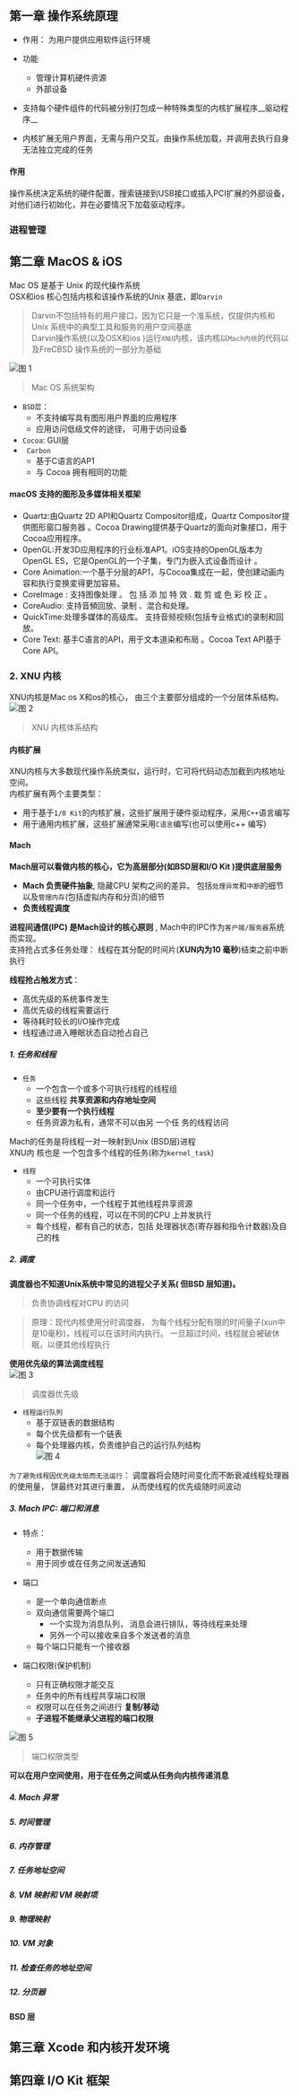 ## 第一章 操作系统原理  
* 作用： 为用户提供应用软件运行环境  
* 功能
	* 管理计算机硬件资源  
	* 外部设备   

* 支持每个硬件组件的代码被分别打包成一种特殊类型的内核扩展程序__驱动程序__  
* 内核扩展无用户界面，无需与用户交互。由操作系统加载，并调用去执行自身无法独立完成的任务   


#### 作用  
操作系统决定系统的硬件配置，搜索链接到USB接口或插入PCI扩展的外部设备， 对他们进行初始化，并在必要情况下加载驱动程序。   

### 进程管理  












## 第二章  MacOS & iOS 
Mac OS 是基于 Unix 的现代操作系统   
OSX和ios 核心包括内核和该操作系统的Unix 基底，即`Darvin`   
> Darvin不包括特有的用户接口，因为它只是一个准系统，仅提供内核和Unix 系统中的典型工具和服务的用户空间基底   
Darvin操作系统(以及OSX和ios )运行`XNU`内核，该内核以`Mach内核`的代码以及FreCBSD 操作系统的一部分为基础   

![图 1](image/1692880853073-d274b627dfa8763a3962abf1ec95b2330ffe6613ab3a4459895bd981a00e7d7a.png)  
> Mac OS 系统架构  
* `BSD层`： 
	* 不支持编写具有图形用户界面的应用程序  
	* 应用访问低级文件的途径， 可用于访问设备  
* `Cocoa`:
	GUI层 
* ` Carbon`  
	*  基于C语言的AP1  
	* 与 Cocoa 拥有相同的功能  

#### macOS 支持的图形及多媒体相关框架  
* Quartz:由Quartz 2D API和Quartz Compositor组成，Quartz Compositor提供图形窗口服务器 。Cocoa Drawing提供基于Quartz的面向对象接口，用于Cocoa应用程序。
* 0penGL:开发3D应用程序的行业标准AP1。iOS支持的OpenGL版本为OpenGL ES，它是OpenGL的一个子集，专门为嵌入式设备而设计 。
* Core Animation:一个基于分层的AP1，与Cocoa集成在一起，使创建动画内容和执行变换変得更加容易。
* CoreImage : 支持图像处理 。 包 括 添 加 特 效 . 栽 剪 或 色 彩 校 正 。  
* CoreAudio: 支持音頻回放、录制 、混合和处理。  
* QuickTime:处理多媒体的高级库。 支持音频视频(包括专业格式)的录制和回放。
* Core Text: 基手C语言的API，用于文本道染和布局 。Cocoa Text API基于Core API。




### 2. XNU 内核  
XNU内核是Mac os X和os的核心， 由三个主要部分组成的一个分层体系结构。 
![图 2](image/1692881743168-684dc0ad2c67c7bbe39a4f7804f6b16301bb674c672365b436a136f6f91a27f7.png)  
> XNU 内核体系结构 

#### 内核扩展 
XNU内核与大多数现代操作系统类似，运行时，它可将代码动态加截到内核地址空间。  
内核扩展有两个主要类型： 
* 用于基于`1/0 Kit`的内核扩展，这些扩展用于硬件驱动程序，采用`C++`语言编写
* 用于通用内核扩展，这些扩展通常采用`C语言`编写(也可以使用c++ 编写)


#### Mach 
__Mach层可以看做内核的核心，它为高层部分(如BSD层和I/O Kit )提供底层服务__  
* __Mach 负责硬件抽象__, 隐藏CPU 架构之间的差异。 包括`处理异常`和`中断`的细节以及`管理内存`(包括虚拟内存和分页)的细节 
* __负责线程调度__

__进程间通信(IPC) 是Mach设计的核心原则__ , Mach中的IPC作为`客户端/服务器`系统而实现。  
支持抢占式多任务处理： 线程在其分配的时间片(__XUN内为10 毫秒__)结束之前中断执行  

__线程抢占触发方式__： 
* 高优先级的系统事件发生  
* 高优先级的线程需要运行 
* 等待耗时较长的I/O操作完成  
* 线程通过进入睡眠状态自动抢占自己   



##### 1. 任务和线程  
* `任务` 
	* 一个包含一个或多个可执行线程的线程组 
	* 这些线程 __共享资源和内存地址空间__  
	* __至少要有一个执行线程__
	* 任务资源为私有，通常不可以由另 一个任 务的线程访问  

Mach的任务是将线程一对一映射到Unix (BSD层)进程   
XNU内 核也是 一个包含多个线程的任务(称为`kernel_task`)   


* `线程`  
	* 一个可执行实体 
	* 由CPU进行调度和运行
	* 同一个任务中，一个线程于其他线程共享资源   
	* 同一个任务的线程，可以在不同的CPU 上并发执行  
	* 每个线程，都有自己的状态，包括 处理器状态(寄存器和指令计数器)及自己的栈   





##### 2. 调度   
__调度器也不知道Unix系统中常见的进程父子关系( 但BSD 层知道)。__
> 负责协调线程对CPU 的访问   

> 原理：现代内核使用分时调度器， 为每个线程分配有限的时间量子(xun中是10毫秒)，线程可以在该时间内执行。 一旦超过时间，线程就会被破休眠，以便其他线程执行   

__使用优先级的算法调度线程__  
![图 3](image/1692883212039-43cead0b116a440cfdf9f43f9a2b5a88cf478bcf193a654eadf2d1f934b7216f.png)  
> 调度器优先级  

* `线程运行队列`  
	* 基于双链表的数据结构  
	* 每个优先级都有一个链表    
	* 每个处理器内核，负责维护自己的运行队列结构  
	![图 4](image/1692883344132-896c7db75e36526eb7173addabb6222ad043cb9db6cd60f09a160f3d59fefd2f.png)  


`为了避免线程因优先级太低而无法运行`： 调度器将会随时间变化而不断衰减线程处理器的使用量， 饼最终对其进行重置， 从而使线程的优先级随时间波动  








##### 3. Mach IPC: 端口和消息 
* 特点： 
	* 用于数据传输  
	* 用于同步或在任务之间发送通知  
* 端口 
	* 是一个单向通信断点  	
	* 双向通信需要两个端口  
		* 一个实现为消息队列， 消息会进行排队，等待线程来处理   
		* 另外一个可以接收来自多个发送者的消息  
	* 每个端口只能有一个接收器  

* 端口权限(保护机制)  
	* 只有正确权限才能交互  
	* 任务中的所有线程共享端口权限  
	* 权限可以在任务之间进行 __复制/移动__
	* __子进程不能继承父进程的端口权限__  

![图 5](image/1692883870919-6d08aa5538240b6fabf4560b742618f631c7001a85ea281964497fbec0956e41.png)  
> 端口权限类型 

__可以在用户空间使用，用于在任务之间或从任务向内核传递消息__  

##### 4. Mach 异常  



##### 5. 时间管理 




##### 6. 内存管理 



##### 7. 任务地址空间 




##### 8. VM 映射和 VM 映射项





##### 9. 物理映射 



##### 10. VM 对象 





##### 11. 检查任务的地址空间



##### 12. 分页器  




#### BSD 层 






## 第三章 Xcode 和内核开发环境 







## 第四章 I/O Kit 框架 































































